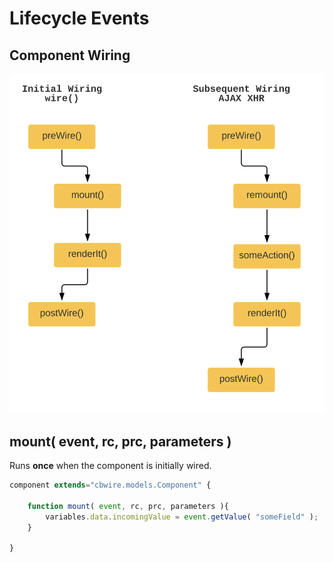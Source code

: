 # Lifecycle Events

## Component Wiring

![](<../.gitbook/assets/image (1).png>)

## mount( event, rc, prc, parameters )

Runs **once** when the component is initially wired.

```javascript
component extends="cbwire.models.Component" {

    function mount( event, rc, prc, parameters ){
        variables.data.incomingValue = event.getValue( "someField" );
    }

}
```

## &#x20;
